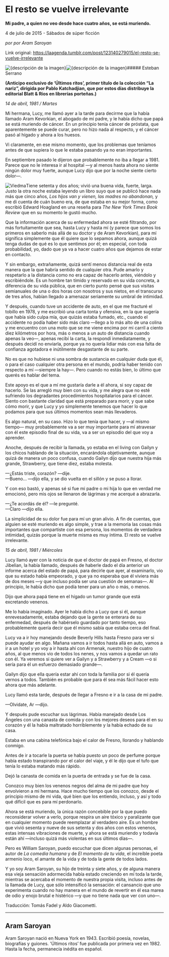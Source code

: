 # El resto se vuelve irrelevante

**Mi padre, a quien no veo desde hace cuatro años, se está muriendo.**

4 de julio de 2015 - Sábados de súper ficción

_por por Aram Saroyan_

Link original: https://laagenda.tumblr.com/post/123140279015/el-resto-se-vuelve-irrelevante

![{descripción de la imagen}](https://64.media.tumblr.com/2fcb3595c5da7093f670750fa6f23e78/tumblr_inline_pjzzawluO61t6q87u_500.jpg)![{descripción de la imagen}](https://64.media.tumblr.com/2fcb3595c5da7093f670750fa6f23e78/tumblr_inline_pjzzawluO61t6q87u_500.jpg)##### Esteban Serrano

  


**(Anticipo exclusivo de ‘Últimos ritos’, primer título de la colección “La nariz”, dirigida por Pablo Katchadjian, que por estos días distribuye la editorial Blatt & Ríos en librerías porteñas.)**

  


*14 de abril, 1981 / Martes*

Mi hermana, Lucy, me llamó ayer a la tarde para decirme que la había llamado Aram Kevorkian, el abogado de mi padre, y le había dicho que papá se está muriendo de cáncer. En un principio tenía cáncer de próstata, que aparentemente se puede curar, pero no hizo nada al respecto, y el cáncer pasó al hígado y ahora a los huesos.

Vi claramente, en ese mismo momento, que los problemas que teníamos antes de que supiera lo que le estaba pasando ya no eran importantes. 

En septiembre pasado le dijeron que probablemente no iba a llegar a 1981. Parece que no le interesa ir al hospital —y al menos hasta ahora no siente ningún dolor muy fuerte, aunque Lucy dijo que por la noche siente cierto dolor—.

![Viedma](https://64.media.tumblr.com/7518c6768e4d801110b7e62a0e3e4b5b/tumblr_inline_pjzzayktzZ1t6q87u_250.jpg)Tiene setenta y dos años; vivió una buena vida, fuerte, larga. Justo la otra noche estaba leyendo un libro suyo que se publicó hace nada más que cinco años, *Los hijos van y vienen, las madres no abandonan,* y me di cuenta de cuán bueno era, de que estaba en su mejor forma, como escribió Edward Hoagland en una reseña para *The New York Times Book Review* que en su momento le gustó mucho.

Que la información acerca de su enfermedad ahora se esté filtrando, por más fortuitamente que sea, hasta Lucy y hasta mí (y parece que somos los primeros en saberlo más allá de su doctor y de Aram Kevorkian), para mí significa simplemente que él quiere que lo sepamos ahora, aunque quizá tenga dudas de qué es lo que sentimos por él; en especial, con toda probabilidad, yo, dado que ya va a hacer cuatro años que dejamos de estar en contacto.

Y sin embargo, extrañamente, quizá sentí menos distancia real de esta manera que la que habría sentido de cualquier otra. Pude amarlo y respetarlo a la distancia como no era capaz de hacerlo antes, viéndolo y escribiéndole. Es un hombre tan tímido y reservado en su vida concreta, a diferencia de su vida pública, que en cierto punto pensé que sus visitas semianuales de una o dos horas con nosotros y sus nietos, en el transcurso de tres años, habían llegado a amenazar seriamente su umbral de intimidad.

Y después, cuando tuve un accidente de auto, en el que me fracturé el tobillo en 1978, y me escribió una carta tonta y ofensiva, en la que sugería que había sido culpa mía, que quizás estaba fumado, etc., cuando el accidente no podía haber sido más claro —llego a lo más alto de una colina y me encuentro con una moto que se me viene encima por mi carril a ciento diez kilómetros por hora, más o menos a un auto de distancia cuando apenas la veo—, apenas recibí la carta, la respondí inmediatamente, y después decidí no enviarla, porque ya no quería lidiar más con esa falta de confianza agotadora e inútilmente desgastante de su parte.

No es que no hubiese ni una sombra de sustancia en cualquier duda que él, o para el caso cualquier otra persona en el mundo, podría haber tenido con respecto a mí —siempre la hay—. Pero cuando no estás bien, lo último que querés es hablar del tema.

Este apoyo es el que a mí me gustaría darle a él ahora, si soy capaz de hacerlo. Se las arregló muy bien con su vida, y me alegra que no esté sufriendo los degradantes procedimientos hospitalarios para el cáncer. Siento con bastante claridad que está preparado para morir, y que sabe cómo morir, y que Lucy y yo simplemente tenemos que hacer lo que podamos para que sus últimos momentos sean más llevaderos.

Es algo natural, en su caso. Hizo lo que tenía que hacer, y —al mismo tiempo— muy probablemente va a ser muy importante para mí atravesar con él este episodio final de su vida, va a ser un episodio del que voy a aprender.

Anoche, después de recibir la llamada, yo estaba en el living con Gailyn y los chicos hablando de la situación, encarándola objetivamente, aunque quizá de manera un poco confusa, cuando Gailyn dijo que nuestra hija más grande, Strawberry, que tiene diez, estaba molesta.

—¿Estás triste, corazón? —dije.  
—Bueno… —dijo ella, y se dio vuelta en el sillón y se puso a llorar.

Y con eso bastó, y apenas sé si fue mi padre o mi hija lo que en verdad me emocionó, pero mis ojos se llenaron de lágrimas y me acerqué a abrazarla.

—¿Te acordás de él? —le pregunté.  
—Claro —dijo ella.

La simplicidad de su dolor fue para mí un gran alivio. A fin de cuentas, que alguien se esté muriendo es algo simple, y trae a la memoria las cosas más importantes que compartiste con esa persona, los momentos de verdadera intimidad, quizás porque la muerte misma es muy íntima. El resto se vuelve irrelevante.

*15 de abril, 1981 / Miércoles*

Lucy llamó ayer con la noticia de que el doctor de papá en Fresno, el doctor Jibelian, la había llamado, después de haberle dado el día anterior un informe acerca del estado de papá, para decirle que ayer, al examinarlo, vio que su estado había empeorado, y que ya no esperaba que él viviera más de dos meses —y que incluso podía ser una cuestión de semanas—. Al principio, le había dicho que podía tener para un año o más, o menos.

Dijo que ahora papá tiene en el hígado un tumor grande que está excretando venenos.

Me lo había imaginado. Ayer le había dicho a Lucy que si él, aunque enrevesadamente, estaba dejando que la gente se enterara de su enfermedad, después de habérselo guardado por tanto tiempo, eso probablemente quería decir que él mismo sabía que estaba cerca del final.

Lucy va a ir hoy manejando desde Beverly Hills hasta Fresno para ver si puede ayudar en algo. Mañana vamos a ir todos hasta allá en auto, vamos a ir a un hotel y yo voy a ir hasta ahí con Armenak, nuestro hijo de cuatro años, al que menos vio de todos los nenes, y nos vamos a quedar un rato con él. Ya veremos si quiere ver a Gailyn y a Strawberry y a Cream —o si sería para él un esfuerzo demasiado grande—.

Gailyn dijo que ella quería estar ahí con toda la familia por si él quería vernos a todos. También es probable que para él sea más fácil hacer esto ahora que más adelante.

Lucy llamó esta tarde, después de llegar a Fresno e ir a la casa de mi padre.

—Olvidate, Ar —dijo.

Y después pude escuchar sus lágrimas. Había manejado desde Los Ángeles con una canasta de comida y con los mejores deseos para él en su corazón y él la había maltratado horriblemente y la había echado de su casa.

Estaba en una cabina telefónica bajo el calor de Fresno, llorando y hablando conmigo.

Antes de ir a tocarle la puerta se había puesto un poco de perfume porque había estado transpirando por el calor del viaje, y él le dijo que el tufo que tenía lo estaba matando más rápido.

Dejó la canasta de comida en la puerta de entrada y se fue de la casa.

Conozco muy bien los venenos negros del alma de mi padre que hoy envolvieron a mi hermana. Hace mucho tiempo que los conozco, desde el principio mismo de mi vida, qué bien que los entiendo, incluso, y así y todo qué difícil que es para mí perdonarlo.

Ahora se está muriendo, la única razón concebible por la que puedo reconsiderar volver a verlo, porque respira un aire tóxico y paralizante que en cualquier momento puede reemplazar al verdadero aire. Es un hombre que vivió sesenta y nueve de sus setenta y dos años con estos venenos, estas intensas vibraciones de muerte, y ahora se está muriendo y todavía están ahí —incluso quizá más violentas en sus últimos días—.

Pero es William Saroyan, puedo escuchar que dicen algunas personas, el autor de *La comedia humana* y de *El momento de tu vida*, el increíble poeta armenio loco, el amante de la vida y de toda la gente de todos lados.

Y yo soy Aram Saroyan, su hijo de treinta y siete años, y de alguna manera esa vieja sensación adormecida había estado creciendo en mí toda la tarde, mientras se acercaba el momento de nuestra propia visita, incluso antes de la llamada de Lucy, que sólo intensificó la sensación: el cansancio que uno experimenta cuando no hay manera en el mundo de revertir en él esa marea de odio y enojo brutal e histérico —y que no tiene nada que ver con uno—.

  


Traducción: Tomás Fadel y Aldo Giacometti.

  




---

Aram Saroyan
------------

Aram Saroyan nació en Nueva York en 1943. Escribió poesía, novelas, biografías y guiones. 'Últimos ritos’ fue publicada por primera vez en 1982. Hasta la fecha, permanecía inédita en español.

